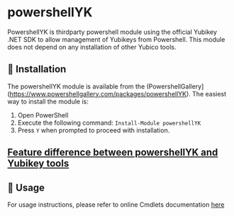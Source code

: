 # powershellYK

PowershellYK is thirdparty powershell module using the official Yubikey .NET SDK to allow management of Yubikeys from Powershell. This module does not depend on any installation of other Yubico tools.


## 💾 Installation
The powershellYK module is available from the (PowershellGallery](https://www.powershellgallery.com/packages/powershellYK).
The easiest way to install the module is:

1. Open PowerShell
2. Execute the following command: ```Install-Module powershellYK```
3. Press ```Y``` when prompted to proceed with installation.

## [Feature difference between powershellYK and Yubikey tools](./Docs/Feature_comparison.md)

## 📖 Usage
For usage instructions, please refer to online Cmdlets documentation [here](./Docs/Commands/powershellYK.md)
